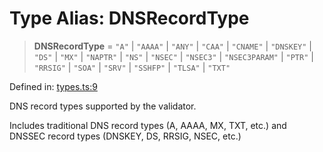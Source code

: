 # Type Alias: DNSRecordType

> **DNSRecordType** = `"A"` \| `"AAAA"` \| `"ANY"` \| `"CAA"` \| `"CNAME"` \| `"DNSKEY"` \| `"DS"` \| `"MX"` \| `"NAPTR"` \| `"NS"` \| `"NSEC"` \| `"NSEC3"` \| `"NSEC3PARAM"` \| `"PTR"` \| `"RRSIG"` \| `"SOA"` \| `"SRV"` \| `"SSHFP"` \| `"TLSA"` \| `"TXT"`

Defined in: [types.ts:9](https://github.com/Nick2bad4u/dnsValidator/blob/main/src/types.ts#L9)

DNS record types supported by the validator.

Includes traditional DNS record types (A, AAAA, MX, TXT, etc.) and
DNSSEC record types (DNSKEY, DS, RRSIG, NSEC, etc.)
